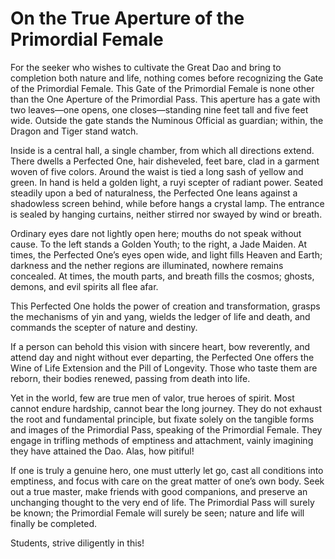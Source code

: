 # On the True Aperture of the Primordial Female

For the seeker who wishes to cultivate the Great Dao and bring to completion both nature and life, nothing comes before recognizing the Gate of the Primordial Female. This Gate of the Primordial Female is none other than the One Aperture of the Primordial Pass. This aperture has a gate with two leaves—one opens, one closes—standing nine feet tall and five feet wide. Outside the gate stands the Numinous Official as guardian; within, the Dragon and Tiger stand watch.

Inside is a central hall, a single chamber, from which all directions extend. There dwells a Perfected One, hair disheveled, feet bare, clad in a garment woven of five colors. Around the waist is tied a long sash of yellow and green. In hand is held a golden light, a ruyi scepter of radiant power. Seated steadily upon a bed of naturalness, the Perfected One leans against a shadowless screen behind, while before hangs a crystal lamp. The entrance is sealed by hanging curtains, neither stirred nor swayed by wind or breath.

Ordinary eyes dare not lightly open here; mouths do not speak without cause. To the left stands a Golden Youth; to the right, a Jade Maiden. At times, the Perfected One’s eyes open wide, and light fills Heaven and Earth; darkness and the nether regions are illuminated, nowhere remains concealed. At times, the mouth parts, and breath fills the cosmos; ghosts, demons, and evil spirits all flee afar.

This Perfected One holds the power of creation and transformation, grasps the mechanisms of yin and yang, wields the ledger of life and death, and commands the scepter of nature and destiny.

If a person can behold this vision with sincere heart, bow reverently, and attend day and night without ever departing, the Perfected One offers the Wine of Life Extension and the Pill of Longevity. Those who taste them are reborn, their bodies renewed, passing from death into life.

Yet in the world, few are true men of valor, true heroes of spirit. Most cannot endure hardship, cannot bear the long journey. They do not exhaust the root and fundamental principle, but fixate solely on the tangible forms and images of the Primordial Pass, speaking of the Primordial Female. They engage in trifling methods of emptiness and attachment, vainly imagining they have attained the Dao. Alas, how pitiful!

If one is truly a genuine hero, one must utterly let go, cast all conditions into emptiness, and focus with care on the great matter of one’s own body. Seek out a true master, make friends with good companions, and preserve an unchanging thought to the very end of life. The Primordial Pass will surely be known; the Primordial Female will surely be seen; nature and life will finally be completed.

Students, strive diligently in this!